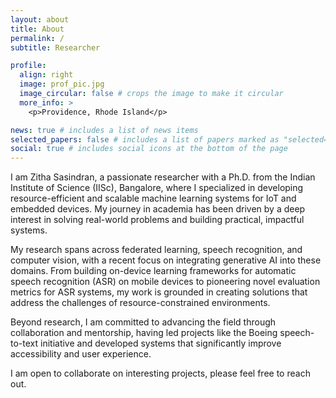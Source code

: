 ```yaml
---
layout: about
title: About
permalink: /
subtitle: Researcher

profile:
  align: right
  image: prof_pic.jpg
  image_circular: false # crops the image to make it circular
  more_info: >
    <p>Providence, Rhode Island</p>

news: true # includes a list of news items
selected_papers: false # includes a list of papers marked as "selected={true}"
social: true # includes social icons at the bottom of the page
---
```


I am Zitha Sasindran, a passionate researcher with a Ph.D. from the Indian Institute of Science (IISc), Bangalore, where I specialized in developing resource-efficient and scalable machine learning systems for IoT and embedded devices. My journey in academia has been driven by a deep interest in solving real-world problems and building practical, impactful systems.

My research spans across federated learning, speech recognition, and computer vision, with a recent focus on integrating generative AI into these domains. From building on-device learning frameworks for automatic speech recognition (ASR) on mobile devices to pioneering novel evaluation metrics for ASR systems, my work is grounded in creating solutions that address the challenges of resource-constrained environments.

Beyond research, I am committed to advancing the field through collaboration and mentorship, having led projects like the Boeing speech-to-text initiative and developed systems that significantly improve accessibility and user experience.

I am open to collaborate on interesting projects, please feel free to reach out.

